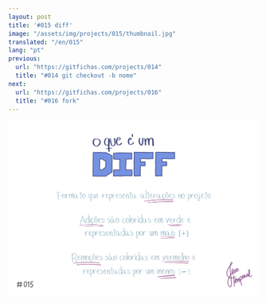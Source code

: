 ```yaml
---
layout: post
title: '#015 diff'
image: "/assets/img/projects/015/thumbnail.jpg"
translated: "/en/015"
lang: "pt"
previous:
  url: "https://gitfichas.com/projects/014"
  title: "#014 git checkout -b nome"
next:
  url: "https://gitfichas.com/projects/016"
  title: "#016 fork"
---
```


<img alt="O que é o diff? Formato que apresenta alterações no projeto, adição são representas por + e remoções representadas por -" src="/assets/img/projects/015/full.jpg">